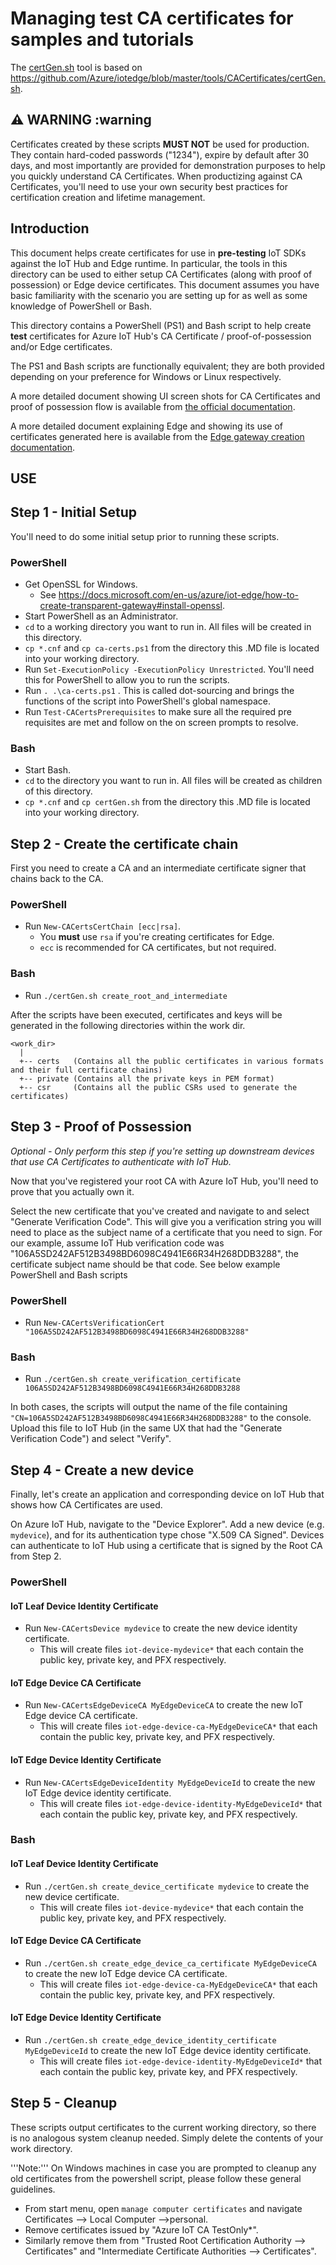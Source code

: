 # Managing test CA certificates for samples and tutorials

The [certGen.sh](certGen.sh) tool is based on <https://github.com/Azure/iotedge/blob/master/tools/CACertificates/certGen.sh>.

## :warning: WARNING :warning

Certificates created by these scripts **MUST NOT** be used for production. They contain hard-coded passwords ("1234"), expire by default after 30 days, and most importantly are provided for demonstration purposes to help you quickly understand CA Certificates. When productizing against CA Certificates, you'll need to use your own security best practices for certification creation and lifetime management.

## Introduction

This document helps create certificates for use in **pre-testing** IoT SDKs against the IoT Hub and Edge runtime.  In particular, the tools in this directory can be used to either setup CA Certificates (along with proof of possession) or Edge device certificates. This document assumes you have basic familiarity with the scenario you are setting up for as well as some knowledge of PowerShell or Bash.

This directory contains a PowerShell (PS1) and Bash script to help create **test** certificates for Azure IoT Hub's CA Certificate / proof-of-possession and/or Edge certificates.

The PS1 and Bash scripts are functionally equivalent; they are both provided depending on your preference for Windows or Linux respectively.

A more detailed document showing UI screen shots for CA Certificates and proof of possession flow is available from [the official documentation].

A more detailed document explaining Edge and showing its use of certificates generated here is available from the [Edge gateway creation documentation].

## USE

## Step 1 - Initial Setup

You'll need to do some initial setup prior to running these scripts.

### **PowerShell**

* Get OpenSSL for Windows.
  * See <https://docs.microsoft.com/en-us/azure/iot-edge/how-to-create-transparent-gateway#install-openssl>.
* Start PowerShell as an Administrator.
* `cd` to a working directory you want to run in. All files will be created in this directory.
* `cp *.cnf` and `cp ca-certs.ps1` from the directory this .MD file is located into your working directory.
* Run `Set-ExecutionPolicy -ExecutionPolicy Unrestricted`. You'll need this for PowerShell to allow you to run the scripts.
* Run `. .\ca-certs.ps1` . This is called dot-sourcing and brings the functions of the script into PowerShell's global namespace.
* Run `Test-CACertsPrerequisites` to make sure all the required pre requisites are met and follow on the on screen prompts to resolve.

### **Bash**

* Start Bash.
* `cd` to the directory you want to run in. All files will be created as children of this directory.
* `cp *.cnf` and `cp certGen.sh` from the directory this .MD file is located into your working directory.

## Step 2 - Create the certificate chain

First you need to create a CA and an intermediate certificate signer that chains back to the CA.

### **PowerShell**

* Run `New-CACertsCertChain [ecc|rsa]`.
  * You **must** use `rsa` if you're creating certificates for Edge.
  * `ecc` is recommended for CA certificates, but not required.

### **Bash**

* Run `./certGen.sh create_root_and_intermediate`

After the scripts have been executed, certificates and keys will be generated in the following directories within the work dir.

```text
<work_dir>
  |
  +-- certs   (Contains all the public certificates in various formats and their full certificate chains)
  +-- private (Contains all the private keys in PEM format)
  +-- csr     (Contains all the public CSRs used to generate the certificates)
```

## Step 3 - Proof of Possession

*Optional - Only perform this step if you're setting up downstream devices that use CA Certificates to authenticate with IoT Hub.*

Now that you've registered your root CA with Azure IoT Hub, you'll need to prove that you actually own it.

Select the new certificate that you've created and navigate to and select "Generate Verification Code". This will give you a verification string you will need to place as the subject name of a certificate that you need to sign. For our example, assume IoT Hub verification code was "106A5SD242AF512B3498BD6098C4941E66R34H268DDB3288", the certificate subject name should be that code. See below example PowerShell and Bash scripts

### **PowerShell**

* Run  `New-CACertsVerificationCert "106A5SD242AF512B3498BD6098C4941E66R34H268DDB3288"`

### **Bash**

* Run `./certGen.sh create_verification_certificate 106A5SD242AF512B3498BD6098C4941E66R34H268DDB3288`

In both cases, the scripts will output the name of the file containing `"CN=106A5SD242AF512B3498BD6098C4941E66R34H268DDB3288"` to the console. Upload this file to IoT Hub (in the same UX that had the "Generate Verification Code") and select "Verify".

## Step 4 - Create a new device

Finally, let's create an application and corresponding device on IoT Hub that shows how CA Certificates are used.

On Azure IoT Hub, navigate to the "Device Explorer". Add a new device (e.g. `mydevice`), and for its authentication type chose "X.509 CA Signed". Devices can authenticate to IoT Hub using a certificate that is signed by the Root CA from Step 2.

### **PowerShell**

#### IoT Leaf Device Identity Certificate

* Run `New-CACertsDevice mydevice` to create the new device identity certificate.
  * This will create files ```iot-device-mydevice*``` that each contain the public key, private key, and PFX respectively.

#### IoT Edge Device CA Certificate

* Run `New-CACertsEdgeDeviceCA MyEdgeDeviceCA` to create the new IoT Edge device CA certificate.
  * This will create files ```iot-edge-device-ca-MyEdgeDeviceCA*``` that each contain the public key, private key, and PFX respectively.

#### IoT Edge Device Identity Certificate

* Run `New-CACertsEdgeDeviceIdentity MyEdgeDeviceId` to create the new IoT Edge device identity certificate.
  * This will create files ```iot-edge-device-identity-MyEdgeDeviceId*``` that each contain the public key, private key, and PFX respectively.

### **Bash**

#### IoT Leaf Device Identity Certificate

* Run `./certGen.sh create_device_certificate mydevice` to create the new device certificate.
  * This will create files ```iot-device-mydevice*``` that each contain the public key, private key, and PFX respectively.

#### IoT Edge Device CA Certificate

* Run `./certGen.sh create_edge_device_ca_certificate MyEdgeDeviceCA` to create the new IoT Edge device CA certificate.
  * This will create files ```iot-edge-device-ca-MyEdgeDeviceCA*``` that each contain the public key, private key, and PFX respectively.

#### IoT Edge Device Identity Certificate

* Run `./certGen.sh create_edge_device_identity_certificate MyEdgeDeviceId` to create the new IoT Edge device identity certificate.
  * This will create files ```iot-edge-device-identity-MyEdgeDeviceId*``` that each contain the public key, private key, and PFX respectively.

## Step 5 - Cleanup

These scripts output certificates to the current working directory, so there is no analogous system cleanup needed. Simply delete the contents of your work directory.

'''Note:''' On Windows machines in case you are prompted to cleanup any old certificates from the powershell script, please follow these general guidelines.

* From start menu, open `manage computer certificates` and navigate Certificates --> Local Computer -->personal.
* Remove certificates issued by "Azure IoT CA TestOnly*".
* Similarly remove them from "Trusted Root Certification Authority --> Certificates" and "Intermediate Certificate Authorities --> Certificates".

[the official documentation]: https://docs.microsoft.com/en-us/azure/iot-hub/iot-hub-security-x509-get-started
[Edge gateway creation documentation]: https://docs.microsoft.com/en-us/azure/iot-edge/how-to-create-transparent-gateway
